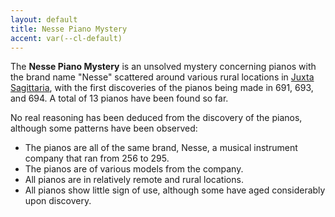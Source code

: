 ```yaml
---
layout: default
title: Nesse Piano Mystery
accent: var(--cl-default)
---
```


The **Nesse Piano Mystery** is an unsolved mystery concerning pianos with the brand name "Nesse"
scattered around various rural locations in [Juxta Sagittaria](Juxta_Sagittaria.html), with the
first discoveries of the pianos being made in 691, 693, and 694. A total of 13 pianos have been
found so far.

No real reasoning has been deduced from the discovery of the pianos, although some patterns have
been observed:
* The pianos are all of the same brand, Nesse, a musical instrument company that ran from 256 to 295.
* The pianos are of various models from the company.
* All pianos are in relatively remote and rural locations.
* All pianos show little sign of use, although some have aged considerably upon discovery.
